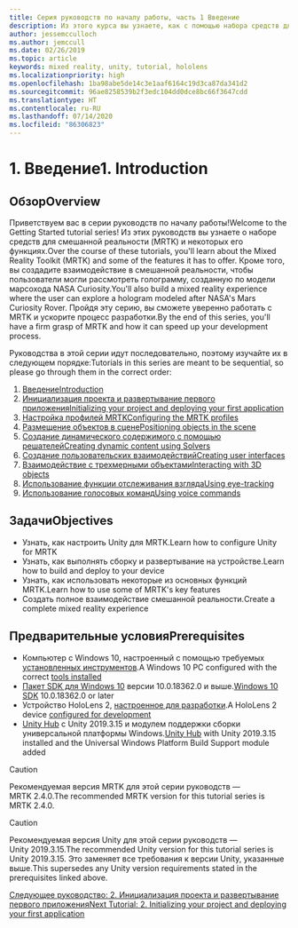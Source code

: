 ```yaml
---
title: Серия руководств по началу работы, часть 1 Введение
description: Из этого курса вы узнаете, как с помощью набора средств для смешанной реальности (MRTK) создавать приложения смешанной реальности.
author: jessemcculloch
ms.author: jemccull
ms.date: 02/26/2019
ms.topic: article
keywords: mixed reality, unity, tutorial, hololens
ms.localizationpriority: high
ms.openlocfilehash: 1ba98abe5de14c3e1aaf6164c19d3ca87da341d2
ms.sourcegitcommit: 96ae8258539b2f3edc104dd0dce8bc66f3647cdd
ms.translationtype: HT
ms.contentlocale: ru-RU
ms.lasthandoff: 07/14/2020
ms.locfileid: "86306823"
---
```

# <a name="1-introduction"></a><span data-ttu-id="30ee3-105">1. Введение</span><span class="sxs-lookup"><span data-stu-id="30ee3-105">1. Introduction</span></span>

## <a name="overview"></a><span data-ttu-id="30ee3-106">Обзор</span><span class="sxs-lookup"><span data-stu-id="30ee3-106">Overview</span></span>

<span data-ttu-id="30ee3-107">Приветствуем вас в серии руководств по началу работы!</span><span class="sxs-lookup"><span data-stu-id="30ee3-107">Welcome to the Getting Started tutorial series!</span></span> <span data-ttu-id="30ee3-108">Из этих руководств вы узнаете о наборе средств для смешанной реальности (MRTK) и некоторых его функциях.</span><span class="sxs-lookup"><span data-stu-id="30ee3-108">Over the course of these tutorials, you'll learn about the Mixed Reality Toolkit (MRTK) and some of the features it has to offer.</span></span> <span data-ttu-id="30ee3-109">Кроме того, вы создадите взаимодействие в смешанной реальности, чтобы пользователи могли рассмотреть голограмму, созданную по модели марсохода NASA Curiosity.</span><span class="sxs-lookup"><span data-stu-id="30ee3-109">You'll also build a mixed reality experience where the user can explore a hologram modeled after NASA's Mars Curiosity Rover.</span></span> <span data-ttu-id="30ee3-110">Пройдя эту серию, вы сможете уверенно работать с MRTK и ускорите процесс разработки.</span><span class="sxs-lookup"><span data-stu-id="30ee3-110">By the end of this series, you'll have a firm grasp of MRTK and how it can speed up your development process.</span></span>

<span data-ttu-id="30ee3-111">Руководства в этой серии идут последовательно, поэтому изучайте их в следующем порядке:</span><span class="sxs-lookup"><span data-stu-id="30ee3-111">Tutorials in this series are meant to be sequential, so please go through them in the correct order:</span></span>

1. [<span data-ttu-id="30ee3-112">Введение</span><span class="sxs-lookup"><span data-stu-id="30ee3-112">Introduction</span></span>](mr-learning-base-01.md)
2. [<span data-ttu-id="30ee3-113">Инициализация проекта и развертывание первого приложения</span><span class="sxs-lookup"><span data-stu-id="30ee3-113">Initializing your project and deploying your first application</span></span>](mr-learning-base-02.md)
3. [<span data-ttu-id="30ee3-114">Настройка профилей MRTK</span><span class="sxs-lookup"><span data-stu-id="30ee3-114">Configuring the MRTK profiles</span></span>](mr-learning-base-03.md)
4. [<span data-ttu-id="30ee3-115">Размещение объектов в сцене</span><span class="sxs-lookup"><span data-stu-id="30ee3-115">Positioning objects in the scene</span></span>](mr-learning-base-04.md)
5. [<span data-ttu-id="30ee3-116">Создание динамического содержимого с помощью решателей</span><span class="sxs-lookup"><span data-stu-id="30ee3-116">Creating dynamic content using Solvers</span></span>](mr-learning-base-05.md)
6. [<span data-ttu-id="30ee3-117">Создание пользовательских взаимодействий</span><span class="sxs-lookup"><span data-stu-id="30ee3-117">Creating user interfaces</span></span>](mr-learning-base-06.md)
7. [<span data-ttu-id="30ee3-118">Взаимодействие с трехмерными объектами</span><span class="sxs-lookup"><span data-stu-id="30ee3-118">Interacting with 3D objects</span></span>](mr-learning-base-07.md)
8. [<span data-ttu-id="30ee3-119">Использование функции отслеживания взгляда</span><span class="sxs-lookup"><span data-stu-id="30ee3-119">Using eye-tracking</span></span>](mr-learning-base-08.md)
9. [<span data-ttu-id="30ee3-120">Использование голосовых команд</span><span class="sxs-lookup"><span data-stu-id="30ee3-120">Using voice commands</span></span>](mr-learning-base-09.md)

## <a name="objectives"></a><span data-ttu-id="30ee3-121">Задачи</span><span class="sxs-lookup"><span data-stu-id="30ee3-121">Objectives</span></span>

* <span data-ttu-id="30ee3-122">Узнать, как настроить Unity для MRTK.</span><span class="sxs-lookup"><span data-stu-id="30ee3-122">Learn how to configure Unity for MRTK</span></span>
* <span data-ttu-id="30ee3-123">Узнать, как выполнять сборку и развертывание на устройстве.</span><span class="sxs-lookup"><span data-stu-id="30ee3-123">Learn how to build and deploy to your device</span></span>
* <span data-ttu-id="30ee3-124">Узнать, как использовать некоторые из основных функций MRTK.</span><span class="sxs-lookup"><span data-stu-id="30ee3-124">Learn how to use some of MRTK's key features</span></span>
* <span data-ttu-id="30ee3-125">Создать полное взаимодействие смешанной реальности.</span><span class="sxs-lookup"><span data-stu-id="30ee3-125">Create a complete mixed reality experience</span></span>

## <a name="prerequisites"></a><span data-ttu-id="30ee3-126">Предварительные условия</span><span class="sxs-lookup"><span data-stu-id="30ee3-126">Prerequisites</span></span>

* <span data-ttu-id="30ee3-127">Компьютер с Windows 10, настроенный с помощью требуемых [установленных инструментов](install-the-tools.md).</span><span class="sxs-lookup"><span data-stu-id="30ee3-127">A Windows 10 PC configured with the correct [tools installed](install-the-tools.md)</span></span>
* <span data-ttu-id="30ee3-128">[Пакет SDK для Windows 10](https://developer.microsoft.com/windows/downloads/windows-10-sdk/) версии 10.0.18362.0 и выше.</span><span class="sxs-lookup"><span data-stu-id="30ee3-128">[Windows 10 SDK](https://developer.microsoft.com/windows/downloads/windows-10-sdk/) 10.0.18362.0 or later</span></span>
* <span data-ttu-id="30ee3-129">Устройство HoloLens 2, [настроенное для разработки](using-visual-studio.md#enabling-developer-mode).</span><span class="sxs-lookup"><span data-stu-id="30ee3-129">A HoloLens 2 device [configured for development](using-visual-studio.md#enabling-developer-mode)</span></span>
* <span data-ttu-id="30ee3-130"><a href="https://docs.unity3d.com/Manual/GettingStartedInstallingHub.html" target="_blank">Unity Hub</a> с Unity 2019.3.15 и модулем поддержки сборки универсальной платформы Windows.</span><span class="sxs-lookup"><span data-stu-id="30ee3-130"><a href="https://docs.unity3d.com/Manual/GettingStartedInstallingHub.html" target="_blank">Unity Hub</a> with Unity 2019.3.15 installed and the Universal Windows Platform Build Support module added</span></span>

> [!CAUTION]
> <span data-ttu-id="30ee3-131">Рекомендуемая версия MRTK для этой серии руководств — MRTK 2.4.0.</span><span class="sxs-lookup"><span data-stu-id="30ee3-131">The recommended MRTK version for this tutorial series is MRTK 2.4.0.</span></span>

> [!CAUTION]
> <span data-ttu-id="30ee3-132">Рекомендуемая версия Unity для этой серии руководств — Unity 2019.3.15.</span><span class="sxs-lookup"><span data-stu-id="30ee3-132">The recommended Unity version for this tutorial series is Unity 2019.3.15.</span></span> <span data-ttu-id="30ee3-133">Это заменяет все требования к версии Unity, указанные выше.</span><span class="sxs-lookup"><span data-stu-id="30ee3-133">This supersedes any Unity version requirements stated in the prerequisites linked above.</span></span>

[<span data-ttu-id="30ee3-134">Следующее руководство: 2. Инициализация проекта и развертывание первого приложения</span><span class="sxs-lookup"><span data-stu-id="30ee3-134">Next Tutorial: 2. Initializing your project and deploying your first application</span></span>](mr-learning-base-02.md)
